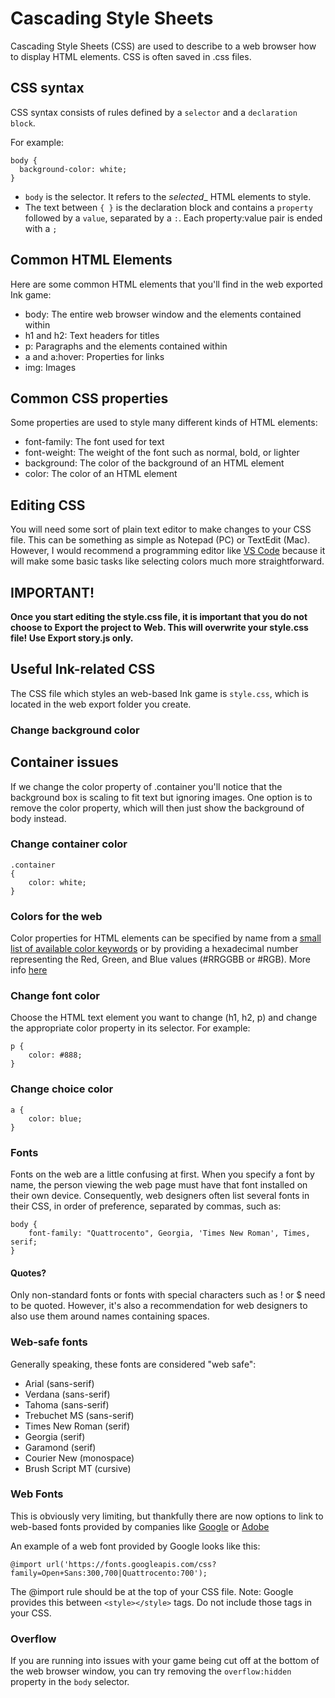 # Cascading Style Sheets

Cascading Style Sheets (CSS) are used to describe to a web browser how to display HTML elements. CSS is often saved in .css files. 

## CSS syntax
CSS syntax consists of rules defined by a `selector` and a `declaration block`.

For example:
```
body {
  background-color: white;
}
```

- `body` is the selector. It refers to the _selected__ HTML elements to style.
- The text between `{ }` is the declaration block and contains a `property` followed by a `value`, separated by a `:`. Each property:value pair is ended with a `;`

## Common HTML Elements
Here are some common HTML elements that you'll find in the web exported Ink game:
- body: The entire web browser window and the elements contained within
- h1 and h2: Text headers for titles
- p: Paragraphs and the elements contained within
- a and a:hover: Properties for links
- img: Images

## Common CSS properties
Some properties are used to style many different kinds of HTML elements:
- font-family: The font used for text
- font-weight: The weight of the font such as normal, bold, or lighter
- background: The color of the background of an HTML element
- color: The color of an HTML element

## Editing CSS
You will need some sort of plain text editor to make changes to your CSS file. This can be something as simple as Notepad (PC) or TextEdit (Mac). However, I would recommend a programming editor like [VS Code](https://code.visualstudio.com/) because it will make some basic tasks like selecting colors much more straightforward.

## IMPORTANT!
__Once you start editing the style.css file, it is important that you do not choose to Export the project to Web. This will overwrite your style.css file! Use Export story.js only.__


## Useful Ink-related CSS
The CSS file which styles an web-based Ink game is `style.css`, which is located in the web export folder you create.

### Change background color

## Container issues
If we change the color property of .container you'll notice that the background box is scaling to fit text but ignoring images. One option is to remove the color property, which will then just show the background of body instead.

### Change container color
```
.container
{
    color: white;
}
```

### Colors for the web
Color properties for HTML elements can be specified by name from a [small list of available color keywords](https://www.w3.org/wiki/CSS/Properties/color/keywords) or by providing a hexadecimal number representing the Red, Green, and Blue values (#RRGGBB or #RGB). More info [here](https://www.w3schools.com/css/css_colors_hex.asp#:~:text=A%20hexadecimal%20color%20is%20specified,the%20components%20of%20the%20color.)

### Change font color
Choose the HTML text element you want to change (h1, h2, p) and change the appropriate color property in its selector. For example:

```
p {
    color: #888;
}
```

### Change choice color

```
a {
    color: blue;
}
```

### Fonts
Fonts on the web are a little confusing at first. When you specify a font by name, the person viewing the web page must have that font installed on their own device. Consequently, web designers often list several fonts in their CSS, in order of preference, separated by commas, such as:

```
body {
    font-family: "Quattrocento", Georgia, 'Times New Roman', Times, serif;
}
```

#### Quotes?
Only non-standard fonts or fonts with special characters such as ! or $ need to be quoted. However, it's also a recommendation for web designers to also use them around names containing spaces.

### Web-safe fonts
Generally speaking, these fonts are considered "web safe":
- Arial (sans-serif)
- Verdana (sans-serif)
- Tahoma (sans-serif)
- Trebuchet MS (sans-serif)
- Times New Roman (serif)
- Georgia (serif)
- Garamond (serif)
- Courier New (monospace)
- Brush Script MT (cursive)

### Web Fonts
This is obviously very limiting, but thankfully there are now options to link to web-based fonts provided by companies like [Google](https://fonts.google.com/) or [Adobe]()

An example of a web font provided by Google looks like this:
```
@import url('https://fonts.googleapis.com/css?family=Open+Sans:300,700|Quattrocento:700');
```

The @import rule should be at the top of your CSS file. Note: Google provides this between `<style></style>` tags. Do not include those tags in your CSS.

### Overflow
If you are running into issues with your game being cut off at the bottom of the web browser window, you can try removing the `overflow:hidden` property in the `body` selector.

